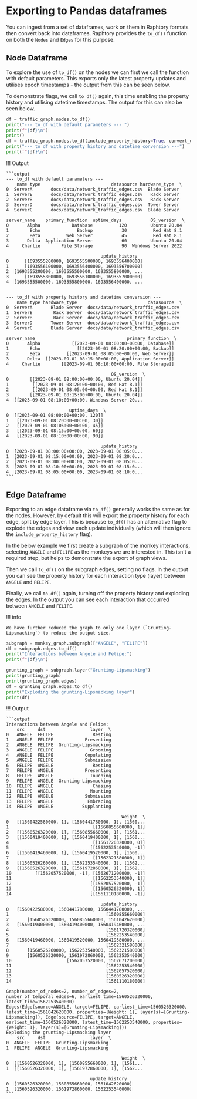 
# Exporting to Pandas dataframes

You can ingest from a set of dataframes, work on them in Raphtory formats then convert back into dataframes. Raphtory provides the `to_df()` function on both the `Nodes` and `Edges` for this purpose. 

## Node Dataframe

To explore the use of `to_df()` on the nodes we can first we call the function with default parameters. This exports only the latest property updates and utilises epoch timestamps - the output from this can be seen below. 

To demonstrate flags, we call `to_df()` again, this time enabling the property history and utilising datetime timestamps. The output for this can also be seen below.

```python
df = traffic_graph.nodes.to_df()
print("--- to_df with default parameters --- ")
print(f"{df}\n")
print()
df = traffic_graph.nodes.to_df(include_property_history=True, convert_datetime=True)
print("--- to_df with property history and datetime conversion ---")
print(f"{df}\n")
```

!!! Output

    ```output
    --- to_df with default parameters --- 
        name type                           datasource hardware_type  \
    0  ServerA       docs/data/network_traffic_edges.csv  Blade Server   
    1  ServerE       docs/data/network_traffic_edges.csv   Rack Server   
    2  ServerB       docs/data/network_traffic_edges.csv   Rack Server   
    3  ServerD       docs/data/network_traffic_edges.csv  Tower Server   
    4  ServerC       docs/data/network_traffic_edges.csv  Blade Server   

    server_name    primary_function  uptime_days           OS_version  \
    0       Alpha            Database          120         Ubuntu 20.04   
    1        Echo              Backup           30          Red Hat 8.1   
    2        Beta          Web Server           45          Red Hat 8.1   
    3       Delta  Application Server           60         Ubuntu 20.04   
    4     Charlie        File Storage           90  Windows Server 2022   

                                        update_history  
    0      [1693555200000, 1693555500000, 1693556400000]  
    1      [1693556100000, 1693556400000, 1693556700000]  
    2  [1693555200000, 1693555500000, 1693555800000, ...  
    3      [1693555800000, 1693556100000, 1693557000000]  
    4  [1693555500000, 1693555800000, 1693556400000, ...  


    --- to_df with property history and datetime conversion ---
        name type hardware_type                           datasource  \
    0  ServerA       Blade Server  docs/data/network_traffic_edges.csv   
    1  ServerE        Rack Server  docs/data/network_traffic_edges.csv   
    2  ServerB        Rack Server  docs/data/network_traffic_edges.csv   
    3  ServerD       Tower Server  docs/data/network_traffic_edges.csv   
    4  ServerC       Blade Server  docs/data/network_traffic_edges.csv   

    server_name                                   primary_function  \
    0       Alpha            [[2023-09-01 08:00:00+00:00, Database]]   
    1        Echo              [[2023-09-01 08:20:00+00:00, Backup]]   
    2        Beta          [[2023-09-01 08:05:00+00:00, Web Server]]   
    3       Delta  [[2023-09-01 08:15:00+00:00, Application Server]]   
    4     Charlie        [[2023-09-01 08:10:00+00:00, File Storage]]   

                                            OS_version  \
    0        [[2023-09-01 08:00:00+00:00, Ubuntu 20.04]]   
    1         [[2023-09-01 08:20:00+00:00, Red Hat 8.1]]   
    2         [[2023-09-01 08:05:00+00:00, Red Hat 8.1]]   
    3        [[2023-09-01 08:15:00+00:00, Ubuntu 20.04]]   
    4  [[2023-09-01 08:10:00+00:00, Windows Server 20...   

                            uptime_days  \
    0  [[2023-09-01 08:00:00+00:00, 120]]   
    1   [[2023-09-01 08:20:00+00:00, 30]]   
    2   [[2023-09-01 08:05:00+00:00, 45]]   
    3   [[2023-09-01 08:15:00+00:00, 60]]   
    4   [[2023-09-01 08:10:00+00:00, 90]]   

                                        update_history  
    0  [2023-09-01 08:00:00+00:00, 2023-09-01 08:05:0...  
    1  [2023-09-01 08:15:00+00:00, 2023-09-01 08:20:0...  
    2  [2023-09-01 08:00:00+00:00, 2023-09-01 08:05:0...  
    3  [2023-09-01 08:10:00+00:00, 2023-09-01 08:15:0...  
    4  [2023-09-01 08:05:00+00:00, 2023-09-01 08:10:0...
    ```

## Edge Dataframe

Exporting to an edge dataframe via `to_df()` generally works the same as for the nodes. However, by default this will export the property history for each edge, split by edge layer. This is because `to_df()` has an alternative flag to explode the edges and view each update individually (which will then ignore the `include_property_history` flag). 

In the below example we first create a subgraph of the monkey interactions, selecting `ANGELE` and `FELIPE` as the monkeys we are interested in. This isn't a required step, but helps to demonstrate the export of graph views. 

Then we call `to_df()` on the subgraph edges, setting no flags. In the output you can see the property history for each interaction type (layer) between `ANGELE` and `FELIPE`.

Finally, we call `to_df()` again, turning off the property history and exploding the edges. In the output you can see each interaction that occurred between `ANGELE` and `FELIPE`.
 
!!! info 

    We have further reduced the graph to only one layer (`Grunting-Lipsmacking`) to reduce the output size.

```python
subgraph = monkey_graph.subgraph(["ANGELE", "FELIPE"])
df = subgraph.edges.to_df()
print("Interactions between Angele and Felipe:")
print(f"{df}\n")

grunting_graph = subgraph.layer("Grunting-Lipsmacking")
print(grunting_graph)
print(grunting_graph.edges)
df = grunting_graph.edges.to_df()
print("Exploding the grunting-Lipsmacking layer")
print(df)
```

!!! Output

    ```output
    Interactions between Angele and Felipe:
        src     dst                 layer  \
    0   ANGELE  FELIPE               Resting   
    1   ANGELE  FELIPE            Presenting   
    2   ANGELE  FELIPE  Grunting-Lipsmacking   
    3   ANGELE  FELIPE              Grooming   
    4   ANGELE  FELIPE            Copulating   
    5   ANGELE  FELIPE            Submission   
    6   FELIPE  ANGELE               Resting   
    7   FELIPE  ANGELE            Presenting   
    8   FELIPE  ANGELE              Touching   
    9   FELIPE  ANGELE  Grunting-Lipsmacking   
    10  FELIPE  ANGELE               Chasing   
    11  FELIPE  ANGELE              Mounting   
    12  FELIPE  ANGELE            Submission   
    13  FELIPE  ANGELE             Embracing   
    14  FELIPE  ANGELE           Supplanting   

                                                Weight  \
    0   [[1560422580000, 1], [1560441780000, 1], [1560...   
    1                                [[1560855660000, 1]]   
    2   [[1560526320000, 1], [1560855660000, 1], [1561...   
    3   [[1560419400000, 1], [1560419400000, 1], [1560...   
    4                                [[1561720320000, 0]]   
    5                               [[1562253540000, -1]]   
    6   [[1560419460000, 1], [1560419520000, 1], [1560...   
    7                                [[1562321580000, 1]]   
    8   [[1560526260000, 1], [1562253540000, 1], [1562...   
    9   [[1560526320000, 1], [1561972860000, 1], [1562...   
    10         [[1562057520000, -1], [1562671200000, -1]]   
    11                               [[1562253540000, 1]]   
    12                              [[1562057520000, -1]]   
    13                               [[1560526320000, 1]]   
    14                              [[1561110180000, -1]]   

                                        update_history  
    0   [1560422580000, 1560441780000, 1560441780000, ...  
    1                                     [1560855660000]  
    2       [1560526320000, 1560855660000, 1561042620000]  
    3   [1560419400000, 1560419400000, 1560419460000, ...  
    4                                     [1561720320000]  
    5                                     [1562253540000]  
    6   [1560419460000, 1560419520000, 1560419580000, ...  
    7                                     [1562321580000]  
    8       [1560526260000, 1562253540000, 1562321580000]  
    9       [1560526320000, 1561972860000, 1562253540000]  
    10                     [1562057520000, 1562671200000]  
    11                                    [1562253540000]  
    12                                    [1562057520000]  
    13                                    [1560526320000]  
    14                                    [1561110180000]  

    Graph(number_of_nodes=2, number_of_edges=2, number_of_temporal_edges=6, earliest_time=1560526320000, latest_time=1562253540000)
    Edges(Edge(source=ANGELE, target=FELIPE, earliest_time=1560526320000, latest_time=1561042620000, properties={Weight: 1}, layer(s)=[Grunting-Lipsmacking]), Edge(source=FELIPE, target=ANGELE, earliest_time=1560526320000, latest_time=1562253540000, properties={Weight: 1}, layer(s)=[Grunting-Lipsmacking]))
    Exploding the grunting-Lipsmacking layer
        src     dst                 layer  \
    0  ANGELE  FELIPE  Grunting-Lipsmacking   
    1  FELIPE  ANGELE  Grunting-Lipsmacking   

                                                Weight  \
    0  [[1560526320000, 1], [1560855660000, 1], [1561...   
    1  [[1560526320000, 1], [1561972860000, 1], [1562...   

                                    update_history  
    0  [1560526320000, 1560855660000, 1561042620000]  
    1  [1560526320000, 1561972860000, 1562253540000]
    ```
